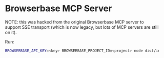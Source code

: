 # Browserbase MCP Server

NOTE: this was hacked from the original Browserbase MCP server to support SSE transport (which is now legacy, but lots of MCP servers are still on it).

Run:

```bash
BROWSERBASE_API_KEY=<key> BROWSERBASE_PROJECT_ID=<project> node dist/index.js
```
